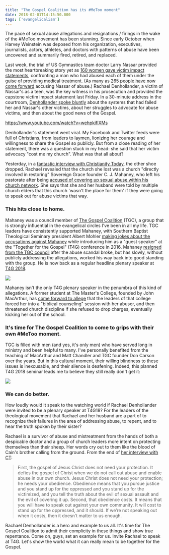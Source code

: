 ```yaml
---
title: "The Gospel Coalition has its #MeToo moment"
date: 2018-02-01T14:15:50.000
tags: ['evangelicalism']
---
```


The pace of sexual abuse allegations and resignations / firings in the wake of the #MeToo movement has been stunning. Since early October when Harvey Weinstein was deposed from his organization, executives, journalists, actors, athletes, and doctors with patterns of abuse have been uncovered and summarily fired, retired, and replaced.

Last week, the trial of US Gymnastics team doctor Larry Nassar provided the most heartbreaking story yet as [160 women gave victim impact statements](http://time.com/5116275/gymnasts-victim-statements-lassar-nassar-sentencing/), confronting a man who had abused each of them under the guise of providing medical treatment. (As many as [265 people have now come forward](http://www.independent.co.uk/news/world/americas/larry-nasser-abuse-sentence-victims-latest-court-judge-michigan-judge-janice-cunningham-a8187926.html) accusing Nassar of abuse.) Rachael Denhollander, a victim of Nassar's as a teen, was the key witness in his prosecution and provided the capstone victim impact statement last Friday. In a 30-minute address in the courtroom, [Denhollander spoke bluntly](https://www.cnn.com/2018/01/24/us/rachael-denhollander-full-statement/index.html) about the systems that had failed her and Nassar's other victims, about her struggles to advocate for abuse victims, and then about the good news of the Gospel.

https://www.youtube.com/watch?v=wehpkiflXMs

Denhollander's statement went viral. My Facebook and Twitter feeds were full of Christians, from leaders to laymen, lionizing her courage and willingness to share the Gospel so publicly. But from a close reading of her statement, there was a question stuck in my head: she said that her victim advocacy "cost me my church". What was that all about?

Yesterday, in a [fantastic interview with Christianity Today](http://www.christianitytoday.com/ct/2018/january-web-only/rachael-denhollander-larry-nassar-forgiveness-gospel.html), the other shoe dropped. Rachael revealed that the church she lost was a church "directly involved in restoring" Sovereign Grace founder C. J. Mahaney, who left his pastorate after being [accused of covering up sexual abuse within his church network](https://www.washingtonian.com/2016/02/14/the-sex-abuse-scandal-that-devastated-a-suburban-megachurch-sovereign-grace-ministries/). She says that she and her husband were told by multiple church elders that this church 'wasn't the place for them' if they were going to speak out for abuse victims that way.

### This hits close to home.

Mahaney was a council member of [The Gospel Coalition](https://www.thegospelcoalition.org/) (TGC), a group that is strongly influential in the evangelical circles I've been in all my life. TGC leaders have consistently supported Mahaney, with Southern Baptist Theological Seminary president Albert Mohler [making jokes about the accusations against Mahaney](https://www.thedailybeast.com/pastor-accused-of-covering-up-abuse-returns-to-spotlight) while introducing him as a "guest speaker" at the "Together for the Gospel" (T4G) conference in 2016. Mahaney [resigned from the TGC council](https://world.wng.org/2014/05/mahaney_harris_leave_gospel_coalition_council) after the abuse scandal broke, but has slowly, without publicly addressing the allegations, worked his way back into good standing with the group. He is now back as a regular headline plenary speaker at [T4G 2018](http://t4g.org/).

![](/images/2018/t4g-speakers.jpeg)

Mahaney isn't the only T4G plenary speaker in the penumbra of this kind of allegations. A former student at The Master's College, founded by John MacArthur, has [come forward to allege](http://www.patheos.com/blogs/jesuscreed/2017/09/25/janes-story-leaders-failed/) that the leaders of that college forced her into a "biblical counseling" session with her abuser, and then threatened church discipline if she refused to drop charges, eventually kicking her out of the school.

### It's time for The Gospel Coalition to come to grips with their own #MeToo moment.

TGC is filled with men (and yes, it's only men) who have served long in ministry and been helpful to many. I've personally benefited from the teaching of MacArthur and Matt Chandler and TGC founder Don Carson over the years. But in this cultural moment, their willing blindness to these issues is inexcusable, and their silence is deafening. Indeed, this planned T4G 2018 seminar leads me to believe they still really don't get it:

![](/images/2018/mahaney-criticism.jpeg)

### We can do better.

How loudly would it speak to the watching world if Rachael Denhollander were invited to be a plenary speaker at T4G18? For the leaders of the theological movement that Rachael and her husband are a part of to recognize their failures in the area of addressing abuse, to repent, and to hear the truth spoken by their sister?

Rachael is a survivor of abuse and mistreatment from the hands of both a despicable doctor and a group of church leaders more intent on protecting themselves than their sheep. Her words cry out to them like the blood of Cain's brother calling from the ground. From the end of [her interview with CT](http://www.christianitytoday.com/ct/2018/january-web-only/rachael-denhollander-larry-nassar-forgiveness-gospel.html):

> First, the gospel of Jesus Christ does not need your protection. It defies the gospel of Christ when we do not call out abuse and enable abuse in our own church. Jesus Christ does not need your protection; he needs your obedience. Obedience means that you pursue justice and you stand up for the oppressed and you stand up for the victimized, and you tell the truth about the evil of sexual assault and the evil of covering it up. Second, that obedience costs. It means that you will have to speak out against your own community. It will cost to stand up for the oppressed, and it should. If we’re not speaking out when it costs, then it doesn’t matter to us enough.

Rachael Denhollander is a hero and example to us all. It's time for The Gospel Coalition to admit their complicity in these things and show true repentance. Come on, guys, set an example for us. Invite Rachael to speak at T4G. Let's show the world what it can really mean to be together for the Gospel.
